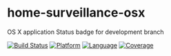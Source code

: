 # home-surveillance-osx
OS X application
Status badge for development branch

[![Build Status](https://travis-ci.org/iSapozhnik/home-surveillance-osx.svg?branch=development)](https://travis-ci.org/iSapozhnik/home-surveillance-osx)
[![Platform](https://img.shields.io/badge/platform-OSX-blue.svg)]()
[![Language](https://img.shields.io/badge/language-swift-orange.svg)]()
[![Coverage](https://img.shields.io/badge/coverage-57.14%25-yellow.svg)]()